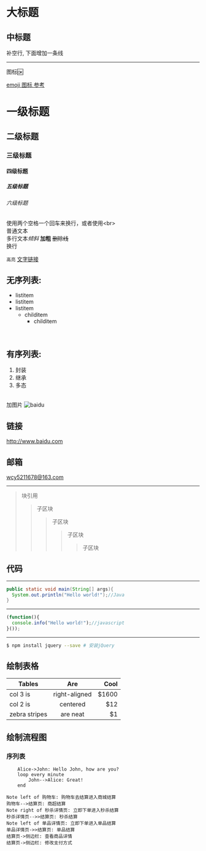 大标题
==
中标题
---
补空行, 下面增加一条线

---
图标:ok:

[emoji 图标 参考](https://www.webpagefx.com/tools/emoji-cheat-sheet/)

# 一级标题
## 二级标题
### 三级标题
#### 四级标题
##### 五级标题
###### 六级标题

使用两个空格一个回车来换行，或者使用&lt;br&gt;  
普通文本  
多行文本*倾斜* **加粗** ~~删除线~~
<br> 换行

`高亮`
[文字链接](https://github.com/Ivanwangcy "悬停显示")
<br>
## 无序列表:
* listitem
* listitem
* listitem
    * childitem
        * childitem

<br>

## 有序列表:
1. 封装
2. 继承
3. 多态

<br>加图片
![baidu](http://www.baidu.com/img/bdlogo.gif "百度logo")

## 链接
<http://www.baidu.com>

## 邮箱
<wcy5211678@163.com>

---
> 块引用
>> 子区块
>>> 子区块
>>>> 子区块
>>>>> 子区块

## 代码
---
```java
public static void main(String[] args){
  System.out.println("Hello world!");//Java
}
```
---
```javascript
(function(){
  console.info("Hello world!");//javascript
}());
```
---
```bash
$ npm install jquery --save # 安装jQuery
```
## 绘制表格
| Tables | Are | Cool |
| ------ |:---:| ----:|
| col 3 is | right-aligned | $1600 |
| col 2 is | centered | $12 |
| zebra stripes | are neat | $1 |
## 绘制流程图
### 序列表
```sequence
    Alice->John: Hello John, how are you?
    loop every minute
        John-->Alice: Great!
    end
```
```sequenceDiagram
Note left of 购物车: 购物车去结算进入商城结算
购物车-->结算页: 商超结算
Note right of 秒杀详情页: 立即下单进入秒杀结算
秒杀详情页-->>结算页: 秒杀结算
Note left of 单品详情页: 立即下单进入单品结算
单品详情页->>结算页: 单品结算
结算页->侧边栏: 查看商品详情
结算页->侧边栏: 修改支付方式
```
